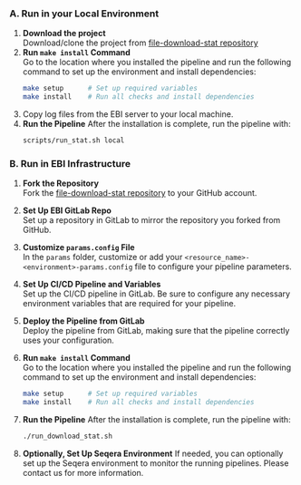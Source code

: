 ### A. Run in your Local Environment

1. **Download the project**<br>
    Download/clone the project from [file-download-stat repository](https://github.com/PRIDE-Archive/file-download-stat)
2. **Run `make install` Command**  
   Go to the location where you installed the pipeline and run the following command to set up the environment and install dependencies:
   ```bash
   make setup      # Set up required variables
   make install    # Run all checks and install dependencies
   ```
3. Copy log files from the EBI server to your local machine. 
4. **Run the Pipeline**
   After the installation is complete, run the pipeline with:
   ```bash
   scripts/run_stat.sh local 
   ```

### B. Run in EBI Infrastructure

1. **Fork the Repository**  
   Fork the [file-download-stat repository](https://github.com/PRIDE-Archive/file-download-stat) to your GitHub account.

2. **Set Up EBI GitLab Repo**  
   Set up a repository in GitLab to mirror the repository you forked from GitHub.

3. **Customize `params.config` File**  
   In the `params` folder, customize or add your `<resource_name>-<environment>-params.config` file to configure your pipeline parameters.

4. **Set Up CI/CD Pipeline and Variables**  
   Set up the CI/CD pipeline in GitLab. Be sure to configure any necessary environment variables that are required for your pipeline.

5. **Deploy the Pipeline from GitLab**  
   Deploy the pipeline from GitLab, making sure that the pipeline correctly uses your configuration.

6. **Run `make install` Command**  
   Go to the location where you installed the pipeline and run the following command to set up the environment and install dependencies:
   ``` bash
   make setup      # Set up required variables
   make install    # Run all checks and install dependencies
   ```
   
7. **Run the Pipeline**
   After the installation is complete, run the pipeline with:
   ``` bash
   ./run_download_stat.sh
   ```

8. **Optionally, Set Up Seqera Environment**
   If needed, you can optionally set up the Seqera environment to monitor the running pipelines. Please contact us for more information.
